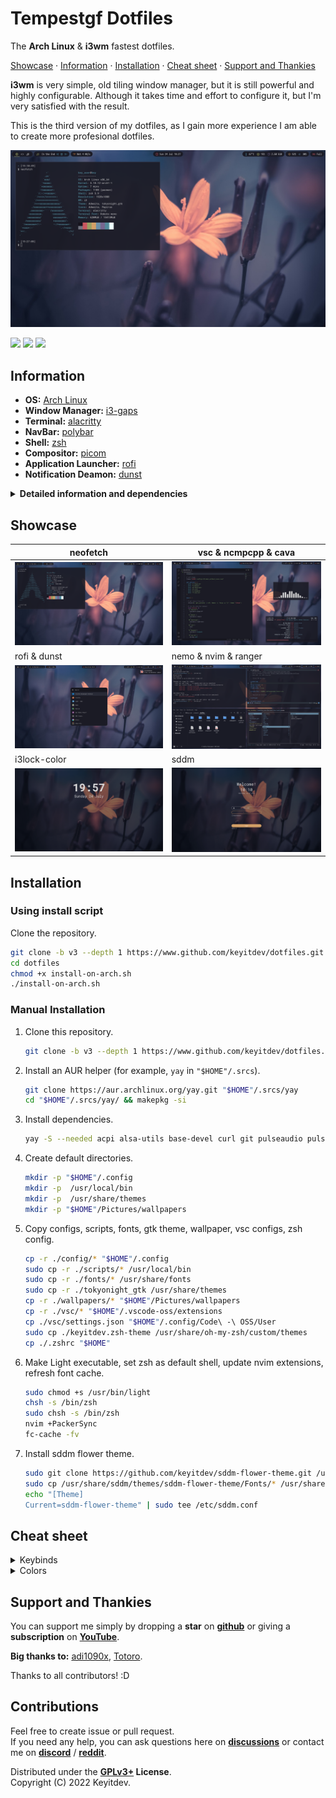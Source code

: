 # Tempestgf Dotfiles  

The **Arch Linux** & **i3wm** fastest dotfiles.

[Showcase](#showcase) ·
[Information](#information) ·
[Installation](#installation) ·
[Cheat sheet](#cheat-sheet) ·
[Support and Thankies](#support-and-thankies)

**i3wm** is very simple, old tiling window manager, but it is still powerful and highly configurable. Although it takes time and effort to configure it, but I'm very satisfied with the result.

This is the third version of my dotfiles, as I gain more experience I am able to create more profesional dotfiles.

![](https://github.com/Keyitdev/screenshots/blob/master/dotfiles/v3/screenshots/1.png?raw=true)

[![](https://img.shields.io/github/stars/tempestgf/dotfiles?color=dd864a&labelColor=1b1b25&style=for-the-badge)](https://github.com/Keyitdev/dotfiles/stargazers)
[![](https://img.shields.io/github/forks/tempestgf/dotfiles?color=bf616a&labelColor=1b1b25&style=for-the-badge)](https://github.com/Keyitdev/dotfiles/network/members)
[![](https://img.shields.io/github/license/tempestgf/dotfiles?color=999f63&labelColor=1b1b25&style=for-the-badge)](https://www.gnu.org/licenses/gpl-3.0.html)
## Information

- **OS:** [Arch Linux](https://archlinux.org)
- **Window Manager:** [i3-gaps](https://github.com/Airblader/i3)
- **Terminal:** [alacritty](https://github.com/alacritty/alacritty)
- **NavBar:** [polybar](https://github.com/polybar/polybar)
- **Shell:** [zsh](https://www.zsh.org/)
- **Compositor:** [picom](https://github.com/yshui/picom)
- **Application Launcher:** [rofi](https://github.com/davatorium/rofi)
- **Notification Deamon:** [dunst](https://github.com/dunst-project/dunst)

<details>
<summary><b>
Detailed information and dependencies
</b></summary>

### Info

**Music Player:** [mpd](https://github.com/MusicPlayerDaemon/MPD) & [ncmpcpp](https://github.com/ncmpcpp/ncmpcpp)    
**Editor:** [neovim](https://github.com/neovim/neovim) / [vscode](https://github.com/microsoft/vscode)    
**Lockscreen:** [i3lock-color](https://github.com/Raymo111/i3lock-color)    
**Display Manager:** [sddm](https://github.com/sddm/sddm)    
**File manager:** [ranger](https://github.com/ranger/ranger) / [nemo](https://github.com/linuxmint/nemo)    
**Pdf reader:** [zathura](https://github.com/pwmt/zathura)    
**Monitor of Resources:** [btop](https://github.com/aristocratos/btop)    

### Used themes

**Shell Framework:** [Oh-My-Zsh](https://github.com/ohmyzsh/ohmyzsh)    
**Vscode Theme:** [One dark pro](https://marketplace.visualstudio.com/items?itemName=zhuangtongfa.Material-theme)    
**Neovim Theme:** [AstroNvim](https://github.com/kabinspace/AstroVim)    
**Icons:** [Papirus dark](https://github.com/PapirusDevelopmentTeam/papirus-icon-theme)    
**GTK Theme:** [Tokyo night](https://github.com/Fausto-Korpsvart/Tokyo-Night-GTK-Theme)    
**Display Manager Theme:** [Sddm-flower-theme](https://github.com/Keyitdev/sddm-flower-theme)    
	
### Fonts
	
**Icons:** [Feather](https://github.com/AT-UI/feather-font/blob/master/src/fonts/feather.ttf)    
**Interface Font:** [Open sans](https://fonts.google.com/specimen/Open+Sans#standard-styles)    
**Monospace Font:** [Roboto mono](https://fonts.google.com/specimen/Roboto+Mono#standard-styles)    
**Polybar Font:** [Iosevka nerd font](https://github.com/ryanoasis/nerd-fonts/tree/master/patched-fonts/Iosevka)

### Dependencies

**Base:** acpi alsa-utils base-devel curl git pulseaudio pulseaudio-alsa xorg xorg-xinit 

**Required:** alacritty btop code dunst feh ffcast firefox i3-gaps i3lock-color i3-resurrect libnotify light mpc mpd ncmpcpp nemo neofetch neovim oh-my-zsh-git pacman-contrib papirus-icon-theme picom polybar ranger rofi scrot slop xclip zathura zathura-pdf-mupdf zsh

**Sddm:** qt5-graphicaleffects qt5-quickcontrols2 qt5-svg sddm

**Emoji:** fonts: noto-fonts noto-fonts-cjk noto-fonts-emoji noto-fonts-extra

</details>

## Showcase

|neofetch|vsc & ncmpcpp & cava|
|-|-|
|![](https://github.com/Keyitdev/screenshots/blob/master/dotfiles/v3/screenshots/1.png?raw=true)|![](https://github.com/Keyitdev/screenshots/blob/master/dotfiles/v3/screenshots/2.png?raw=true)|
|rofi & dunst|nemo & nvim & ranger|
|![](https://github.com/Keyitdev/screenshots/blob/master/dotfiles/v3/screenshots/3.png?raw=true)|![](https://github.com/Keyitdev/screenshots/blob/master/dotfiles/v3/screenshots/4.png?raw=true)|
|i3lock-color|sddm|
|![](https://github.com/Keyitdev/screenshots/blob/master/dotfiles/v3/screenshots/5.png?raw=true)|![](https://github.com/Keyitdev/screenshots/blob/master/dotfiles/v3/screenshots/6.png?raw=true)|

## Installation

### Using install script 

Clone the repository.
```sh
git clone -b v3 --depth 1 https://www.github.com/keyitdev/dotfiles.git
cd dotfiles
chmod +x install-on-arch.sh
./install-on-arch.sh
```

### Manual Installation

1. Clone this repository.
    ```sh
    git clone -b v3 --depth 1 https://www.github.com/keyitdev/dotfiles.git
    ```

2. Install an AUR helper (for example, `yay` in `"$HOME"/.srcs`).
    ```sh
    git clone https://aur.archlinux.org/yay.git "$HOME"/.srcs/yay
	cd "$HOME"/.srcs/yay/ && makepkg -si
    ```

3. Install dependencies.
    ```sh
    yay -S --needed acpi alsa-utils base-devel curl git pulseaudio pulseaudio-alsa xorg xorg-xinit alacritty btop code dunst feh ffcast firefox i3-gaps i3lock-color i3-resurrect libnotify light mpc mpd ncmpcpp nemo neofetch neovim oh-my-zsh-git pacman-contrib papirus-icon-theme picom polybar ranger rofi scrot slop xclip zathura zathura-pdf-mupdf zsh   
    ```

4. Create default directories.
    ```sh
    mkdir -p "$HOME"/.config
    mkdir -p  /usr/local/bin
    mkdir -p  /usr/share/themes
    mkdir -p "$HOME"/Pictures/wallpapers
    ```

5. Copy configs, scripts, fonts, gtk theme, wallpaper, vsc configs, zsh config.
    ```sh
    cp -r ./config/* "$HOME"/.config
    sudo cp -r ./scripts/* /usr/local/bin
    sudo cp -r ./fonts/* /usr/share/fonts
    sudo cp -r ./tokyonight_gtk /usr/share/themes
    cp -r ./wallpapers/* "$HOME"/Pictures/wallpapers
    cp -r ./vsc/* "$HOME"/.vscode-oss/extensions
    cp ./vsc/settings.json "$HOME"/.config/Code\ -\ OSS/User
    sudo cp ./keyitdev.zsh-theme /usr/share/oh-my-zsh/custom/themes
    cp ./.zshrc "$HOME"
    ```

6. Make Light executable, set zsh as default shell, update nvim extensions, refresh font cache.
    ```sh
    sudo chmod +s /usr/bin/light
    chsh -s /bin/zsh
    sudo chsh -s /bin/zsh
    nvim +PackerSync
    fc-cache -fv
    ```

8. Install sddm flower theme.
    ```sh
    sudo git clone https://github.com/keyitdev/sddm-flower-theme.git /usr/share/sddm/themes/sddm-flower-theme
    sudo cp /usr/share/sddm/themes/sddm-flower-theme/Fonts/* /usr/share/fonts/
    echo "[Theme]
    Current=sddm-flower-theme" | sudo tee /etc/sddm.conf
    ```

## Cheat sheet


<details>
<summary>Keybinds</summary>

These are the basic keybinds. Read through the [i3](./config/i3/config) config for more keybinds.

|        Keybind         |                 Function                 |
| ---------------------- | ---------------------------------------- |
| `Win + Enter`          | Launch terminal (alacritty)              |
| `Win + Shift + Q`      | Close window                             |
| `Win + Q`              | Stacking layout                          |
| `Win + W`              | Tabbed layout                            |
| `Win + E`              | Default layout                           |
| `Win + R`              | Resize mode                              |
| `Win + T`              | Restore layout                           |
| `Win + Y`              | Save layout                              |
| `Win + A`              | Rofi open windows menu                   |
| `Win + S`              | Rofi full menu                           |
| `Win + D`              | Rofi menu                                |
| `Win + Z`              | Rofi bookmarks                           |
| `Win + X`              | Rofi powermenu                           |
| `Win + C`              | Rofi screenshot script                   |
| `Win + G`              | Gaps settings                            |
| `Win + V`              | Set vertical orientation                 |
| `Win + H`              | Set horizontal orientation               |
| `Win + I`              | Lock screen                              |
| `Win + O`              | Show polybar                             |
| `Win + P`              | Hide polybar                             |
| `Win + B`              | Move workspace to another monitor        |
| `Win + N`              | Dual monitor mode                        |
| `Win + M`              | Single monitor mode                      |
| `Win + arrows (jkl;)`  | Resizing, moving windows                 |
| `Win + Shift + E`      | Exit i3                                  |
| `Win + Shift + R`      | Restart i3                               |

Note: `Win` refers to the `Super/Mod` key.

</details>

<details>
<summary>Colors</summary>

|        Color           |                 Hex code                 |
| ---------------------- | ---------------------------------------- |
|  background            | #1b1b25                                  |
|  background 2          | #282A36                                  |
|  background 3          | #16161e                                  |
|  border                | #343746                                  |
|  foreground            | #dedede                                  |
|  white                 | #eeffff                                  |
|  black                 | #15121c                                  |
|  red                   | #cb5760                                  |
|  green                 | #999f63                                  |
|  yellow                | #d4a067                                  |
|  blue                  | #6c90a8                                  |
|  purple                | #776690                                  |
|  cyan                  | #528a9b                                  |
|  pink                  | #ffa8c5                                  |
|  orange                | #c87c3e                                  |

</details>

## Support and Thankies

You can support me simply by dropping a **star** on **[github](https://github.com/Keyitdev/dotfiles/tree/v3)** or giving a **subscription** on **[YouTube](http://www.youtube.com/channel/UCVoGVyAP2sHPQyegwBMJKyQ?sub_confirmation=1)**.

<!-- If you enjoyed it and would like to show your appreciation, you can **tip** using **[kofi]()** or **[paypal]()**. -->

**Big thanks to:**
[adi1090x](https://github.com/adi1090x),
[Totoro](https://github.com/totoro-ghost).

Thanks to all contributors! :D

## Contributions

Feel free to create issue or pull request.    
If you need any help, you can ask questions here on **[discussions](https://github.com/Keyitdev/dotfiles/discussions/categories/q-a)** or contact me on **[discord](https://discord.com/users/908702082578665474)** / **[reddit](https://www.reddit.com/user/Keyitdev)**.

Distributed under the **[GPLv3+](https://www.gnu.org/licenses/gpl-3.0.html) License**.    
Copyright (C) 2022 Keyitdev.
